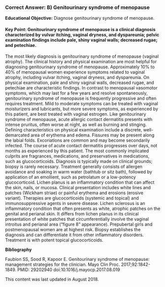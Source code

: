 
### Correct Answer: B) Genitourinary syndrome of menopause 

**Educational Objective:** Diagnose genitourinary syndrome of menopause.

#### **Key Point:** Genitourinary syndrome of menopause is a clinical diagnosis characterized by vulvar itching, vaginal dryness, and dyspareunia; pelvic examination findings include pale, shiny vaginal walls; decreased rugae; and petechiae.

The most likely diagnosis is genitourinary syndrome of menopause (vaginal atrophy). The clinical history and physical examination are most helpful for diagnosing genitourinary syndrome of menopause. Approximately 10% to 40% of menopausal women experience symptoms related to vaginal atrophy, including vulvar itching, vaginal dryness, and dyspareunia. On physical examination, pale and shiny vaginal walls, decreased rugae, and petechiae are characteristic findings. In contrast to menopausal vasomotor symptoms, which may last for a few years and resolve spontaneously, genitourinary syndrome of menopause is frequently progressive and often requires treatment. Mild to moderate symptoms can be treated with vaginal moisturizers and lubricants, but more severe symptoms, as experienced by this patient, are best treated with vaginal estrogen.
Like genitourinary syndrome of menopause, acute allergic contact dermatitis presents with intense pruritus, often worse at night, as well as burning and stinging. Defining characteristics on physical examination include a discrete, well-demarcated area of erythema and edema. Fissures may be present along the labial folds. Excoriations are common and may become secondarily infected. The course of acute contact dermatitis progresses over days, not months as experienced by this patient. The most commonly implicated culprits are fragrances, medications, and preservatives in medications, such as glucocorticoids. Diagnosis is typically made on clinical grounds; biopsy is rarely necessary. Treatment generally consists of allergen avoidance and soaking in warm water (bathtub or sitz bath), followed by application of an emollient, such as petrolatum or a low-potency glucocorticoid.
Lichen planus is an inflammatory condition that can affect the skin, nails, or mucosa. Clinical presentation includes white lines and patches (Wickham striae) or painful erythema and erosions (erosive variant). Therapies are glucocorticoids (systemic and topical) and immunosuppressive agents in severe disease.
Lichen sclerosus is an inflammatory condition that often presents as white, atrophic patches on the genital and perianal skin. It differs from lichen planus in its clinical presentation of white patches that circumferentially involve the vaginal introitus and perianal area (“figure 8” appearance). Prepubertal girls and postmenopausal women are at highest risk. Biopsy establishes the diagnosis and can differentiate it from other inflammatory disorders. Treatment is with potent topical glucocorticoids.

**Bibliography**

Faubion SS, Sood R, Kapoor E. Genitourinary syndrome of menopause: management strategies for the clinician. Mayo Clin Proc. 2017;92:1842-1849. PMID: 29202940 doi:10.1016/j.mayocp.2017.08.019

This content was last updated in August 2018.
